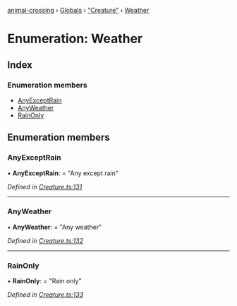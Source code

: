 [animal-crossing](../README.md) › [Globals](../globals.md) › ["Creature"](../modules/_creature_.md) › [Weather](_creature_.weather.md)

# Enumeration: Weather

## Index

### Enumeration members

* [AnyExceptRain](_creature_.weather.md#anyexceptrain)
* [AnyWeather](_creature_.weather.md#anyweather)
* [RainOnly](_creature_.weather.md#rainonly)

## Enumeration members

###  AnyExceptRain

• **AnyExceptRain**: = "Any except rain"

*Defined in [Creature.ts:131](https://github.com/Norviah/animal-crossing/blob/18dc317/module/types/Creature.ts#L131)*

___

###  AnyWeather

• **AnyWeather**: = "Any weather"

*Defined in [Creature.ts:132](https://github.com/Norviah/animal-crossing/blob/18dc317/module/types/Creature.ts#L132)*

___

###  RainOnly

• **RainOnly**: = "Rain only"

*Defined in [Creature.ts:133](https://github.com/Norviah/animal-crossing/blob/18dc317/module/types/Creature.ts#L133)*
